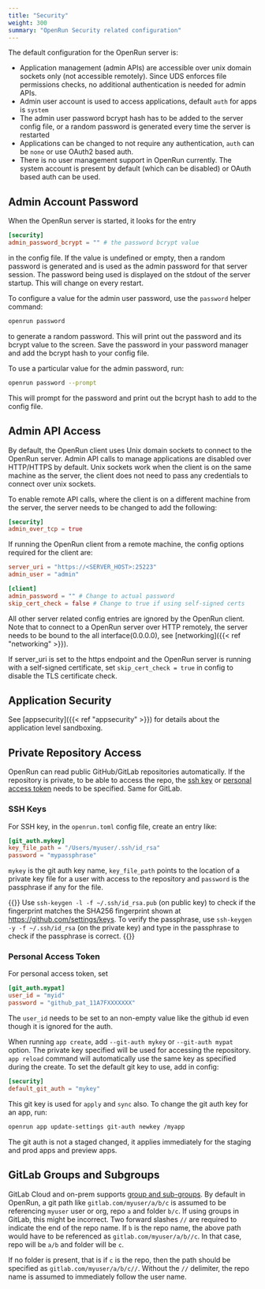 ```yaml
---
title: "Security"
weight: 300
summary: "OpenRun Security related configuration"
---
```


The default configuration for the OpenRun server is:

- Application management (admin APIs) are accessible over unix domain sockets only (not accessible remotely). Since UDS enforces file permissions checks, no additional authentication is needed for admin APIs.
- Admin user account is used to access applications, default `auth` for apps is `system`
- The admin user password bcrypt hash has to be added to the server config file, or a random password is generated every time the server is restarted
- Applications can be changed to not require any authentication, `auth` can be `none` or use OAuth2 based auth.
- There is no user management support in OpenRun currently. The system account is present by default (which can be disabled) or OAuth based auth can be used.

## Admin Account Password

When the OpenRun server is started, it looks for the entry

```toml {filename="openrun.toml"}
[security]
admin_password_bcrypt = "" # the password bcrypt value
```

in the config file. If the value is undefined or empty, then a random password is generated and is used as the admin password for that server session. The password being used is displayed on the stdout of the server startup. This will change on every restart.

To configure a value for the admin user password, use the `password` helper command:

```bash
openrun password
```

to generate a random password. This will print out the password and its bcrypt value to the screen. Save the password in your password manager and add the bcrypt hash to your config file.

To use a particular value for the admin password, run:

```bash
openrun password --prompt
```

This will prompt for the password and print out the bcrypt hash to add to the config file.

## Admin API Access

By default, the OpenRun client uses Unix domain sockets to connect to the OpenRun server. Admin API calls to manage applications are disabled over HTTP/HTTPS by default. Unix sockets work when the client is on the same machine as the server, the client does not need to pass any credentials to connect over unix sockets.

To enable remote API calls, where the client is on a different machine from the server, the server needs to be changed to add the following:

```toml {filename="openrun.toml"}
[security]
admin_over_tcp = true
```

If running the OpenRun client from a remote machine, the config options required for the client are:

```toml {filename="openrun.toml"}
server_uri = "https://<SERVER_HOST>:25223"
admin_user = "admin"

[client]
admin_password = "" # Change to actual password
skip_cert_check = false # Change to true if using self-signed certs
```

All other server related config entries are ignored by the OpenRun client. Note that to connect to a OpenRun server over HTTP remotely, the server needs to be bound to the all interface(0.0.0.0), see [networking]({{< ref "networking" >}}).

If server_uri is set to the https endpoint and the OpenRun server is running with a self-signed certificate, set `skip_cert_check = true` in config to disable the TLS certificate check.

## Application Security

See [appsecurity]({{< ref "appsecurity" >}}) for details about the application level sandboxing.

## Private Repository Access

OpenRun can read public GitHub/GitLab repositories automatically. If the repository is private, to be able to access the repo, the [ssh key](https://docs.github.com/en/authentication/connecting-to-github-with-ssh/adding-a-new-ssh-key-to-your-github-account) or [personal access token](https://docs.github.com/en/authentication/keeping-your-account-and-data-secure/managing-your-personal-access-tokens) needs to be specified. Same for GitLab.

### SSH Keys

For SSH key, in the `openrun.toml` config file, create an entry like:

```toml {filename="openrun.toml"}
[git_auth.mykey]
key_file_path = "/Users/myuser/.ssh/id_rsa"
password = "mypassphrase"
```

`mykey` is the git auth key name, `key_file_path` points to the location of a private key file for a user with access to the repository and `password` is the passphrase if any for the file.

{{<callout type="info" >}}
Use `ssh-keygen -l -f ~/.ssh/id_rsa.pub` (on public key) to check if the fingerprint matches the SHA256 fingerprint shown at https://github.com/settings/keys. To verify the passphrase, use `ssh-keygen -y -f ~/.ssh/id_rsa` (on the private key) and type in the passphrase to check if the passphrase is correct.
{{</callout>}}

### Personal Access Token

For personal access token, set

```toml {filename="openrun.toml"}
[git_auth.mypat]
user_id = "myid"
password = "github_pat_11A7FXXXXXXX"
```

The `user_id` needs to be set to an non-empty value like the github id even though it is ignored for the auth.

When running `app create`, add `--git-auth mykey` or `--git-auth mypat` option. The private key specified will be used for accessing the repository. `app reload` command will automatically use the same key as specified during the create. To set the default git key to use, add in config:

```toml {filename="openrun.toml"}
[security]
default_git_auth = "mykey"
```

This git key is used for `apply` and `sync` also. To change the git auth key for an app, run:

```bash
openrun app update-settings git-auth newkey /myapp
```

The git auth is not a staged changed, it applies immediately for the staging and prod apps and preview apps.

## GitLab Groups and Subgroups

GitLab Cloud and on-prem supports [group and sub-groups](https://docs.gitlab.com/user/group/). By default in OpenRun, a git path like `gitlab.com/myuser/a/b/c` is assumed to be referencing `myuser` user or org, repo `a` and folder `b/c`. If using groups in GitLab, this might be incorrect. Two forward slashes `//` are required to indicate the end of the repo name. If `b` is the repo name, the above path would have to be referenced as `gitlab.com/myuser/a/b//c`. In that case, repo will be `a/b` and folder will be `c`.

If no folder is present, that is if `c` is the repo, then the path should be specified as `gitlab.com/myuser/a/b/c//`. Without the `//` delimiter, the repo name is assumed to immediately follow the user name.
